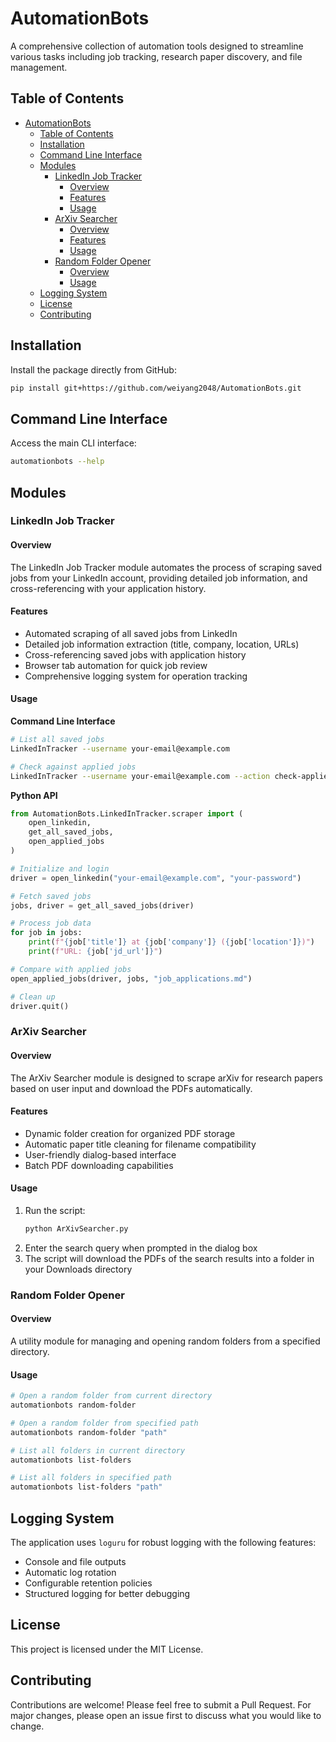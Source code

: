 # AutomationBots

A comprehensive collection of automation tools designed to streamline various tasks including job tracking, research paper discovery, and file management.

## Table of Contents

- [AutomationBots](#automationbots)
  - [Table of Contents](#table-of-contents)
  - [Installation](#installation)
  - [Command Line Interface](#command-line-interface)
  - [Modules](#modules)
    - [LinkedIn Job Tracker](#linkedin-job-tracker)
      - [Overview](#overview)
      - [Features](#features)
      - [Usage](#usage)
    - [ArXiv Searcher](#arxiv-searcher)
      - [Overview](#overview-1)
      - [Features](#features-1)
      - [Usage](#usage-1)
    - [Random Folder Opener](#random-folder-opener)
      - [Overview](#overview-2)
      - [Usage](#usage-2)
  - [Logging System](#logging-system)
  - [License](#license)
  - [Contributing](#contributing)

## Installation

Install the package directly from GitHub:

```bash
pip install git+https://github.com/weiyang2048/AutomationBots.git
```

## Command Line Interface

Access the main CLI interface:

```bash
automationbots --help
```

## Modules

### LinkedIn Job Tracker

#### Overview

The LinkedIn Job Tracker module automates the process of scraping saved jobs from your LinkedIn account, providing detailed job information, and cross-referencing with your application history.

#### Features

- Automated scraping of all saved jobs from LinkedIn
- Detailed job information extraction (title, company, location, URLs)
- Cross-referencing saved jobs with application history
- Browser tab automation for quick job review
- Comprehensive logging system for operation tracking

#### Usage

**Command Line Interface**

```bash
# List all saved jobs
LinkedInTracker --username your-email@example.com

# Check against applied jobs
LinkedInTracker --username your-email@example.com --action check-applied --applied-jobs-file path/to/job_applications.md
```

**Python API**

```python
from AutomationBots.LinkedInTracker.scraper import (
    open_linkedin,
    get_all_saved_jobs,
    open_applied_jobs
)

# Initialize and login
driver = open_linkedin("your-email@example.com", "your-password")

# Fetch saved jobs
jobs, driver = get_all_saved_jobs(driver)

# Process job data
for job in jobs:
    print(f"{job['title']} at {job['company']} ({job['location']})")
    print(f"URL: {job['jd_url']}")

# Compare with applied jobs
open_applied_jobs(driver, jobs, "job_applications.md")

# Clean up
driver.quit()
```

### ArXiv Searcher

#### Overview

The ArXiv Searcher module is designed to scrape arXiv for research papers based on user input and download the PDFs automatically.

#### Features

- Dynamic folder creation for organized PDF storage
- Automatic paper title cleaning for filename compatibility
- User-friendly dialog-based interface
- Batch PDF downloading capabilities

#### Usage

1. Run the script:
   ```bash
   python ArXivSearcher.py
   ```
2. Enter the search query when prompted in the dialog box
3. The script will download the PDFs of the search results into a folder in your Downloads directory

### Random Folder Opener

#### Overview

A utility module for managing and opening random folders from a specified directory.

#### Usage

```bash
# Open a random folder from current directory
automationbots random-folder

# Open a random folder from specified path
automationbots random-folder "path"

# List all folders in current directory
automationbots list-folders

# List all folders in specified path
automationbots list-folders "path"
```

## Logging System

The application uses `loguru` for robust logging with the following features:

- Console and file outputs
- Automatic log rotation
- Configurable retention policies
- Structured logging for better debugging

## License

This project is licensed under the MIT License.

## Contributing

Contributions are welcome! Please feel free to submit a Pull Request. For major changes, please open an issue first to discuss what you would like to change.

